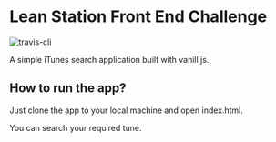 # Lean Station Front End Challenge

![travis-cli](https://travis-ci.org/itsmadhusudhan/leanstation-challenge.svg?branch=master)

A simple iTunes search application built with vanill js.

## How to run the app?

Just clone the app to your local machine and open index.html.

You can search your required tune.
